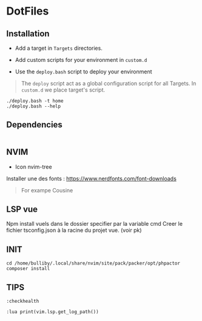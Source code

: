 # DotFiles

## Installation

- Add a target in `Targets` directories.
- Add custom scripts for your environment in `custom.d`

- Use the `deploy.bash` script to deploy your environment

> The `deploy` script act as a global configuration script for all Targets. In `custom.d` we place target's script. 

```shell
./deploy.bash -t home
./deploy.bash --help
```

## Dependencies

```shell

```

## NVIM

* Icon nvim-tree 

Installer une des fonts : https://www.nerdfonts.com/font-downloads

> For exampe Cousine

## LSP vue

Npm install vuels dans le dossier specifier par la variable cmd
Creer le fichier tsconfig.json à la racine du projet vue. (voir pk)

## INIT

```shell
cd /home/bulliby/.local/share/nvim/site/pack/packer/opt/phpactor
composer install
```

## TIPS

```vim
:checkhealth
```

```vim
:lua print(vim.lsp.get_log_path())
```
